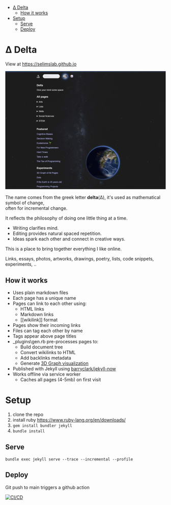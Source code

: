 

- [Δ Delta](#δ-delta)
  - [How it works](#how-it-works)
- [Setup](#setup)
  - [Serve](#serve)
  - [Deploy](#deploy)

# Δ Delta  

View at <https://selimslab.github.io>

![](assets/static/ss.jpg)


The name comes from the greek letter **delta**(Δ), 
it's used as mathematical symbol of change,   
often for incremental change. 

It reflects the philosophy of doing one little thing at a time. 
- Writing clarifies mind.   
- Editing provides natural spaced repetition.  
- Ideas spark each other and connect in creative ways. 

This is a place to bring together everything I like online.  

Links, essays, photos, artworks, drawings, poetry, lists, code snippets, experiments, ..


## How it works 

- Uses plain markdown files
- Each page has a unique name
- Pages can link to each other using:
  - HTML links
  - Markdown links 
  - [[wikilink]] format
- Pages show their incoming links
- Files can tag each other by name
- Tags appear above page titles
- _plugins\gen.rb pre-processes pages to:
  - Build document tree
  - Convert wikilinks to HTML
  - Add backlinks metadata
  - Generate [3D Graph visualization](https://selimslab.github.io/graph-3d)
- Published with Jekyll using [barryclark/jekyll-now](https://github.com/barryclark/jekyll-now)
- Works offline via service worker
  - Caches all pages (4-5mb) on first visit

# Setup

1. clone the repo
2. install ruby <https://www.ruby-lang.org/en/downloads/>
3. `gem install bundler jekyll`
4. `bundle install`

## Serve
```
bundle exec jekyll serve --trace --incremental --profile
```

## Deploy 

Git push to main triggers a github action 

[![CI/CD](https://github.com/selimslab/selimslab.github.io/actions/workflows/pages.yml/badge.svg)](https://github.com/selimslab/selimslab.github.io/actions/workflows/pages.yml)
